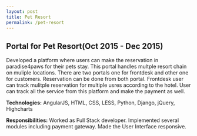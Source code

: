 ```yaml
---
layout: post
title: Pet Resort
permalink: /pet-resort
---
```


## Portal for Pet Resort ​(Oct 2015 - Dec 2015)
Developed a platform where users can make the reservation in paradise4paws for their pets stay. This portal handles multple resort chain on muliple locations. There are two portals one for frontdesk and other one for customers. Reservation can be done from both portal. Frontdesk user can track mulitple reservation for multiple usres according to the hotel. User can track all the service from this platform and make the payment as well.

**Technologies:** AngularJS, HTML, CSS, LESS, Python, Django, jQuery, Highcharts

**Responsibilities:** Worked as Full Stack developer. Implemented several modules including payment gateway. Made the User Interface responsive. 
